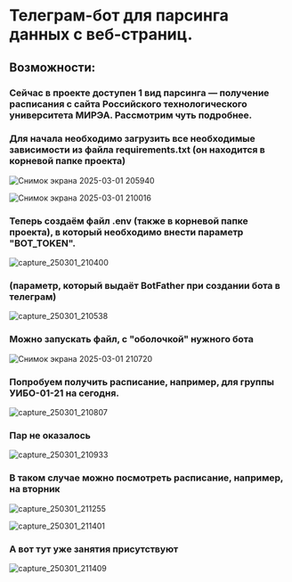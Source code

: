 <h1>Телеграм-бот для парсинга данных с веб-страниц.</h1>

<h2>Возможности:</h2>

<h3>Сейчас в проекте доступен 1 вид парсинга — получение расписания с сайта Российского технологического университета МИРЭА. Рассмотрим чуть подробнее.</h3>

<h3>Для начала необходимо загрузить все необходимые зависимости из файла requirements.txt (он находится в корневой папке проекта)</h3>

![Снимок экрана 2025-03-01 205940](https://github.com/user-attachments/assets/f83c5869-7bbf-46d5-b659-b5a1da8ef3e6)

![Снимок экрана 2025-03-01 210016](https://github.com/user-attachments/assets/bd08f59e-c558-4e53-9f68-606b33f9fe25)

<h3>Теперь создаём файл .env (также в корневой папке проекта), в который необходимо внести параметр "BOT_TOKEN".</h3>

![capture_250301_210400](https://github.com/user-attachments/assets/c6cdac25-f5c8-4065-ac04-9b1ef46f7f45)

<h3>(параметр, который выдаёт BotFather при создании бота в телеграм)</h3>

![capture_250301_210538](https://github.com/user-attachments/assets/f1b3d724-2e92-475f-bbf9-3e3cb6ee808d)

<h3>Можно запускать файл, с "оболочкой" нужного бота</h3>

![Снимок экрана 2025-03-01 210720](https://github.com/user-attachments/assets/f9a3acac-e0b4-4e03-92ed-e38e98ba531b)


<h3>Попробуем получить расписание, например, для группы УИБО-01-21 на сегодня.</h3>

![capture_250301_210807](https://github.com/user-attachments/assets/acb18177-570a-4293-9e4e-8f5b4c63c7c3)

<h3>Пар не оказалось</h3>

![capture_250301_210933](https://github.com/user-attachments/assets/5ee65d3a-a30a-4782-b2b9-5ddb4c8c06b5)


<h3>В таком случае можно посмотреть расписание, например, на вторник</h3>

![capture_250301_211255](https://github.com/user-attachments/assets/80d6a622-b3d4-46b0-8e52-ead3a0257d16)

![capture_250301_211401](https://github.com/user-attachments/assets/261d2ec7-7d3a-4121-8781-9a4e57a4025d)

<h3>А вот тут уже занятия присутствуют</h3>

![capture_250301_211409](https://github.com/user-attachments/assets/8725782e-7ed5-4c05-9df8-de0449490df9)



